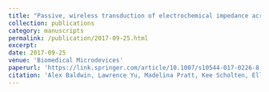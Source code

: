 ```yaml
---
title: "Passive, wireless transduction of electrochemical impedance across thin-film microfabricated coils using reflected impedance"
collection: publications
category: manuscripts
permalink: /publication/2017-09-25.html
excerpt: 
date: 2017-09-25
venue: 'Biomedical Microdevices'
paperurl: 'https://link.springer.com/article/10.1007/s10544-017-0226-8'
citation: 'Alex Baldwin, Lawrence Yu, Madelina Pratt, Kee Scholten, Ellis Meng. (2017). &quot;Passive, wireless transduction of electrochemical impedance across thin-film microfabricated coils using reflected impedance.&quot; <i>Biomedical Microdevices</i>. 19(4).'
---
```

<!--The contents above will be part of a list of publications, if the user clicks the link for the publication than the contents of section will be rendered as a full page, allowing you to provide more information about the paper for the reader. When publications are displayed as a single page, the contents of the above "citation" field will automatically be included below this section in a smaller font.-->

